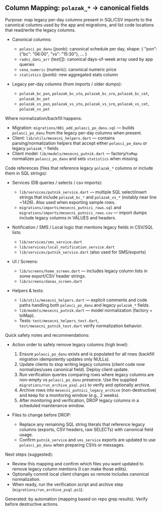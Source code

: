 ## Column Mapping: `polazak_*` → canonical fields

Purpose: map legacy per-day columns present in SQL/CSV imports to the canonical columns used by the app and migrations, and list code locations that read/write the legacy columns.

- Canonical columns:
  - `polasci_po_danu` (jsonb): canonical schedule per day, shape: { "pon": {"bc": "06:00", "vs": "15:30"}, ... }
  - `radni_dani_arr` (text[]): canonical days-of-week array used by app queries
  - `cena_numeric` (numeric): canonical numeric price
  - `statistics` (jsonb): new aggregated stats column

- Legacy per-day columns (from imports / older dumps):
  - `polazak_bc_pon`, `polazak_bc_uto`, `polazak_bc_sre`, `polazak_bc_cet`, `polazak_bc_pet`
  - `polazak_vs_pon`, `polazak_vs_uto`, `polazak_vs_sre`, `polazak_vs_cet`, `polazak_vs_pet`

Where normalization/backfill happens:
- Migration: `migrations/001_add_polasci_po_danu.sql` — builds `polasci_po_danu` from the legacy per-day columns when present.
- Client: `lib/utils/mesecni_helpers.dart` — contains parsing/normalization helpers that accept either `polasci_po_danu` or legacy `polazak_*` fields.
- Client model: `lib/models/mesecni_putnik.dart` — factory/`toMap` normalizes `polasci_po_danu` and sets `statistics` when missing.

Code references (files that reference legacy `polazak_*` columns or include them in SQL strings):

- Services (DB queries / selects / csv imports):
  - `lib/services/putnik_service.dart` — multiple SQL select/insert strings that include `polazak_bc_*` and `polazak_vs_*` (notably near line ~1426). Also used when exporting sample rows.
  - `migrations/imports/mesecni_putnici_rows.sql` and `migrations/imports/mesecni_putnici_rows.csv` — import dumps include legacy columns in VALUES and headers.

- Notification / SMS / Local logic that mentions legacy fields in CSV/SQL lists:
  - `lib/services/sms_service.dart`
  - `lib/services/local_notification_service.dart`
  - `lib/services/putnik_service.dart` (also used for SMS/exports)

- UI / Screens:
  - `lib/screens/home_screen.dart` — includes legacy column lists in some export/CSV header strings.
  - `lib/screens/danas_screen.dart`

- Helpers & tests:
  - `lib/utils/mesecni_helpers.dart` — explicit comments and code paths handling both `polasci_po_danu` and legacy `polazak_*` fields.
  - `lib/models/mesecni_putnik.dart` — model normalization (factory + toMap).
  - Tests: `test/mesecni_helpers_test.dart`, `test/mesecni_putnik_test.dart` verify normalization behavior.

Quick safety notes and recommendations:
- Action order to safely remove legacy columns (high level):
  1. Ensure `polasci_po_danu` exists and is populated for all rows (backfill migration idempotently updates only NULLs).
  2. Update clients to stop writing legacy columns (client code now normalizes/uses canonical field). Deploy client update.
  3. Run verification queries comparing rows where legacy columns are non-empty vs `polasci_po_danu` presence. Use the supplied `migrations/run_archive_psql.ps1` to verify and optionally archive.
  4. Archive rows into `mesecni_putnici_legacy_archive` (non-destructive) and keep for a monitoring window (e.g., 2 weeks).
  5. After monitoring and verification, DROP legacy columns in a scheduled maintenance window.

- Files to change before DROP:
  - Replace any remaining SQL string literals that reference legacy columns (exports, CSV headers, raw SELECTs) with canonical field usage.
  - Confirm `putnik_service` and `sms_service` exports are updated to use `polasci_po_danu` when preparing CSVs or messages.

Next steps (suggested):
- Review this mapping and confirm which files you want updated to remove legacy column mentions (I can make those edits).  
- Optionally commit local client changes so remote includes canonical normalization.  
- When ready, run the verification script and archive step (`migrations/run_archive_psql.ps1`).

Generated: by automation (mapping based on repo grep results). Verify before destructive actions.
